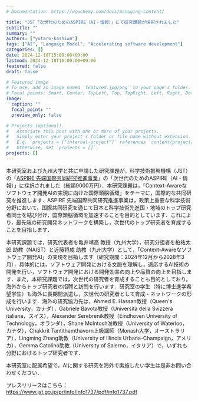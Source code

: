 ```yaml
---
# Documentation: https://wowchemy.com/docs/managing-content/

title: "JST「次世代のためのASPIRE（AI・情報）」にて研究課題が採択されました"
subtitle: ""
summary: ""
authors: ["yutaro-kashiwa"]
tags: ["AI", "Language Model", "Accelerating software development"]
categories: []
date: 2024-12-18T15:00:00+09:00
lastmod: 2024-12-18T16:00:00+09:00
featured: false
draft: false

# Featured image
# To use, add an image named `featured.jpg/png` to your page's folder.
# Focal points: Smart, Center, TopLeft, Top, TopRight, Left, Right, BottomLeft, Bottom, BottomRight.
image:
  caption: ""
  focal_point: ""
  preview_only: false

# Projects (optional).
#   Associate this post with one or more of your projects.
#   Simply enter your project's folder or file name without extension.
#   E.g. `projects = ["internal-project"]` references `content/project/deep-learning/index.md`.
#   Otherwise, set `projects = []`.
projects: []
---
```


本研究室および九州大学と共に申請した研究課題が，科学技術振興機構（JST）の「[ASPIRE 先端国際共同研究推進事業](https://www.jst.go.jp/aspire/)」の「次世代のためのASPIRE（AI・情報）」に採択されました（総額9000万円）．本研究課題は，「Context-Awareなソフトウェア開発AIの実現に向けた国際頭脳循環」をテーマに，国際的な共同研究を推進します．ASPIRE 先端国際共同研究推進事業は，政策上重要な科学技術分野において，国際共同研究を通じて日本と科学技術先進国・地域のトップ研究者同士を結び付け，国際頭脳循環を加速することを目的としています．これにより，最先端の研究開発ネットワークを構築し，次世代のトップ研究者を育成することを目指します．

本研究課題では，研究代表者を亀井靖高 教授（九州大学），研究分担者を柏祐太郎 助教（NAIST）と近藤将成 助教（九州大学）として，「Context-Awareなソフトウェア開発AI」の実現を目指します（研究期間：2024年12月から2028年3月）．具体的には，ソフトウェア開発における文脈を理解し，適応するAI技術の開発を行い，ソフトウェア開発における開発効率の向上や品質の向上を目指します．また，本研究課題では，次世代の研究者を育成することも目的としており，海外からトップ研究者の招聘と訪問を行います．研究室の学生（特に博士進学希望学生）も海外に長期間派遣し，次世代の研究者として育成・ネットワークの形成を行います．海外の研究協力先は，Ahmed E. Hassan教授（Queen's University，カナダ），Gabriele Bavota教授（Università della Svizzera italiana，スイス），Alexander Serebrenik教授（Eindhoven University of Technology，オランダ），Shane McIntosh准教授（University of Waterloo，カナダ），Chakkrit Tantithamthavorn上級講師（Monash大学，オーストラリア），Lingming Zhang助教（University of Illinois Urbana-Champaign，アメリカ），Gemma Catolino助教（University of Salerno，イタリア）で，いずれも分野におけるトップ研究者です．

本研究室に配属希望で，AIに関する研究を海外で実施したい学生は是非お問い合わせください．

プレスリリースはこちら：
https://www.jst.go.jp/pr/info/info1737/pdf/info1737.pdf






